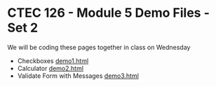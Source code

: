 # CTEC 126 - Module 5 Demo Files - Set 2

We will be coding these pages together in class on Wednesday

- Checkboxes [demo1.html](demo1.html)
- Calculator [demo2.html](demo2.html)
- Validate Form with Messages [demo3.html](demo3.html)
